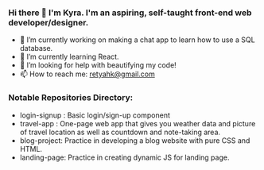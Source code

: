 ### Hi there 👋 I'm Kyra. I'm an aspiring, self-taught front-end web developer/designer. 

- 🔭 I’m currently working on making a chat app to learn how to use a SQL database.
- 🌱 I’m currently learning React.
- 🤔 I’m looking for help with beautifying my code!
- 📫 How to reach me: retyahk@gmail.com


### Notable Repositories Directory:

- login-signup : Basic login/sign-up component
- travel-app : One-page web app that gives you weather data and picture of travel location as well as countdown and note-taking area.
- blog-project: Practice in developing a blog website with pure CSS and HTML.
- landing-page: Practice in creating dynamic JS for landing page.
